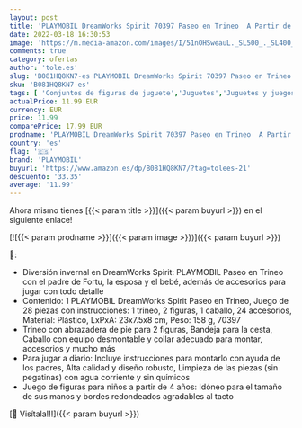 ```yaml
---
layout: post
title: 'PLAYMOBIL DreamWorks Spirit 70397 Paseo en Trineo  A Partir de 4 Años'
date: 2022-03-18 16:30:53
image: 'https://m.media-amazon.com/images/I/51nOHSweauL._SL500_._SL400_.jpg'
comments: true
category: ofertas
author: 'tole.es'
slug: 'B081HQ8KN7-es PLAYMOBIL DreamWorks Spirit 70397 Paseo en Trineo A Partir...'
sku: 'B081HQ8KN7-es'
tags: [ 'Conjuntos de figuras de juguete','Juguetes','Juguetes y juegos','Muñecos y figuras','playmobil', ]
actualPrice: 11.99 EUR
currency: EUR
price: 11.99
comparePrice: 17.99 EUR
prodname: 'PLAYMOBIL DreamWorks Spirit 70397 Paseo en Trineo  A Partir de 4 Años'
country: 'es'
flag: '🇪🇸'
brand: 'PLAYMOBIL'
buyurl: 'https://www.amazon.es/dp/B081HQ8KN7/?tag=tolees-21'
descuento: '33.35'
average: '11.99'
---
```


Ahora mismo tienes [{{< param title >}}]({{< param buyurl >}}) en el siguiente enlace!

[![{{< param prodname >}}]({{< param image >}})]({{< param buyurl >}})

🔎:

- Diversión invernal en DreamWorks Spirit: PLAYMOBIL Paseo en Trineo con el padre de Fortu, la esposa y el bebé, además de accesorios para jugar con todo detalle
- Contenido: 1 PLAYMOBIL DreamWorks Spirit Paseo en Trineo, Juego de 28 piezas con instrucciones: 1 trineo, 2 figuras, 1 caballo, 24 accesorios, Material: Plástico, LxPxA: 23x7.5x8 cm, Peso: 158 g, 70397
- Trineo con abrazadera de pie para 2 figuras, Bandeja para la cesta, Caballo con equipo desmontable y collar adecuado para montar, accesorios y mucho más
- Para jugar a diario: Incluye instrucciones para montarlo con ayuda de los padres, Alta calidad y diseño robusto, Limpieza de las piezas (sin pegatinas) con agua corriente y sin químicos
- Juego de figuras para niños a partir de 4 años: Idóneo para el tamaño de sus manos y bordes redondeados agradables al tacto

[🛒 Visítala!!!]({{< param buyurl >}})
